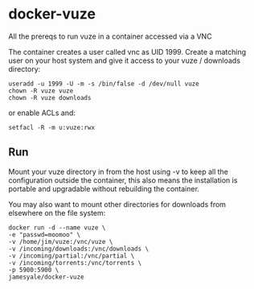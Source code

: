 docker-vuze
===========

All the prereqs to run vuze in a container accessed via a VNC

The container creates a user called vnc as UID 1999. Create a matching user on your host system and give it access to your vuze / downloads directory:

	useradd -u 1999 -U -m -s /bin/false -d /dev/null vuze
	chown -R vuze vuze
	chown -R vuze downloads

or enable ACLs and:

	setfacl -R -m u:vuze:rwx

Run
---
Mount your vuze directory in from the host using -v to keep all the configuration outside the container, this also means the installation is portable and upgradable without rebuilding the container. 

You may also want to mount other directories for downloads from elsewhere on the file system: 

	docker run -d --name vuze \
	-e "passwd=moomoo" \
	-v /home/jim/vuze:/vnc/vuze \
	-v /incoming/downloads:/vnc/downloads \
	-v /incoming/partial:/vnc/partial \
	-v /incoming/torrents:/vnc/torrents \
	-p 5900:5900 \
	jamesyale/docker-vuze

